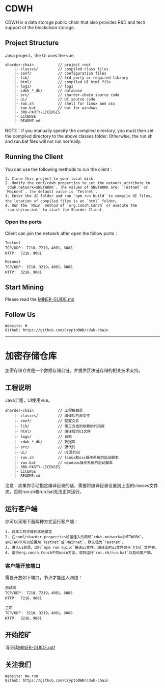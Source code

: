 # CDWH #
CDWH is a data storage public chain that also provides R&D and tech support of the blockchain storage.

## Project Structure ##
Java project，the UI uses the vue.

    sharder-chain           // project root 
        |- classes/         // compiled class files 
        |- conf/            // configuration files 
        |- lib/             // 3rd party or required library 
        |- html/            // compiled UI html file
        |- logs/            // logs 
        |- cdwh_*_db/       // database
        |- src/             // sharder-chain source code 
        |- ui/              // UI source code 
        |- run.sh           // shell for linux and osx 
        |- run.bat          // bat for windows 
        |- 3RD-PARTY-LICENSES  
        |- LICENSE 
        |- README.md 
NOTE：If you manually specify the compiled directory, you must then set the compiled directory to the above classes folder. Otherwise, the run.sh and run.bat files will not run normally. 

## Running the Client ##
You can use the following methods to run the client：
```
1. Clone this project to your local disk.
2. Modify the conf/cdwh.properties to set the network attribute to `cdwh.network=$NETWORK`. The values of $NETWORK are: `Testnet` or `Mainnet`, the default value is `Testnet`.
3. Enter the UI folder and run `npm run build` to compile UI files, the location of compiled files is at `html` folder。
4. Run the `Main` method of `org.conch.Conch` or execute the `run.sh/run.bat` to start the Sharder Client.
```
### Open the ports
Client can join the network after open the follow ports：
```
Testnet
TCP/UDP： 7218，7219，4001，8088
HTTP:  7216，9001

Mainnet
TCP/UDP： 3218，3219，4001，8088
HTTP:  3216，9001
```

## Start Mining ##
Please read the [MINER-GUIDE.md](./MINER-GUIDE.md)

## Follow Us ##
```
Website: #
Github: https://github.com/CryptoDWH/cdwh-chain
```
----

# 加密存储仓库 #
加密存储仓库是一个数据存储公链。并提供区块链存储的相关技术支持。

## 工程说明 ##
Java工程，UI使用vue。

    sharder-chain           // 工程根目录 
        |- classes/         // 编译后的源文件 
        |- conf/            // 配置文件
        |- lib/             // 第三方或则依赖的代码库
        |- html/            // 编译后的UI文件
        |- logs/            // 日志 
        |- cdwh_*_db/       // 数据库
        |- src/             // 源代码
        |- ui/              // UI源代码
        |- run.sh           // linux和osx操作系统的启动脚本 
        |- run.bat          // windows操作系统的启动脚本
        |- 3RD-PARTY-LICENSES  
        |- LICENSE 
        |- README.md 
注意：如果你手动指定编译目录的话，需要将编译目录设置到上面的classes文件夹，否则run.sh和run.bat无法正常运行。

## 运行客户端 ##
你可以采用下面两种方式运行客户端：
```
1. 将本工程克隆到本地磁盘
2. 在conf/sharder.properties设置连入的网络`cdwh.network=$NETWORK`。$NETWORK可以设置为`Testnet`或`Mainnet`，默认值为`Testnet`。
3. 进入ui目录，运行`npm run build`编译ui文件。编译出的ui文件位于`html`文件夹。
4. 运行org.conch.Conch中的main方法，或则运行`run.sh/run.bat`以启动客户端。
```
### 客户端开放端口
需要开放如下端口，节点才能连入网络：
```
测试网
TCP/UDP： 7218，7219，4001，8088
HTTP:  7216，9001

主网
TCP/UDP： 3218，3219，4001，8088
HTTP:  3216，9001
```

## 开始挖矿 
请阅读[MINER-GUIDE.pdf](https://mwfs.oss-cn-shenzhen.aliyuncs.com/cos/miner/MW_Miner_Register.pdf)

## 关注我们 ##
```
Website: mw.run
Github: https://github.com/CryptoDWH/cdwh-chain
```